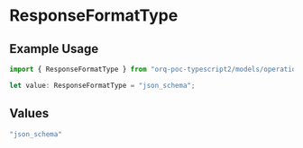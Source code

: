# ResponseFormatType

## Example Usage

```typescript
import { ResponseFormatType } from "orq-poc-typescript2/models/operations";

let value: ResponseFormatType = "json_schema";
```

## Values

```typescript
"json_schema"
```